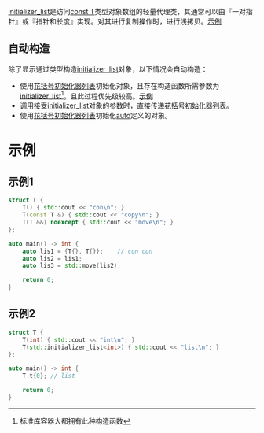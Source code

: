 [initializer_list]()是访问[const T]()类型对象数组的轻量代理类，其通常可以由『一对指针』或『指针和长度』实现。对其进行复制操作时，进行浅拷贝。[示例](#示例1)

## 自动构造

除了显示通过类型构造[initializer_list]()对象，以下情况会自动构造：

* 使用[花括号初始化器列表]()初始化对象，且存在构造函数所需参数为[initializer_list]()[^1]。且此过程优先级较高。[示例](#示例2)
* 调用接受[initializer_list]()对象的参数时，直接传递[花括号初始化器列表]()。
* 使用[花括号初始化器列表]()初始化[auto]()定义的对象。

# 示例

## 示例1

```cpp
struct T {
    T() { std::cout << "con\n"; }
    T(const T &) { std::cout << "copy\n"; }
    T(T &&) noexcept { std::cout << "move\n"; }
};

auto main() -> int {
    auto lis1 = {T{}, T{}};    // con con
    auto lis2 = lis1;
    auto lis3 = std::move(lis2);

    return 0;
}
```

## 示例2

```cpp
struct T {
    T(int) { std::cout << "int\n"; }
    T(std::initializer_list<int>) { std::cout << "list\n"; }
};

auto main() -> int {
    T t{0}; // list

    return 0;
}
```





[^1]:标准库容器大都拥有此种构造函数